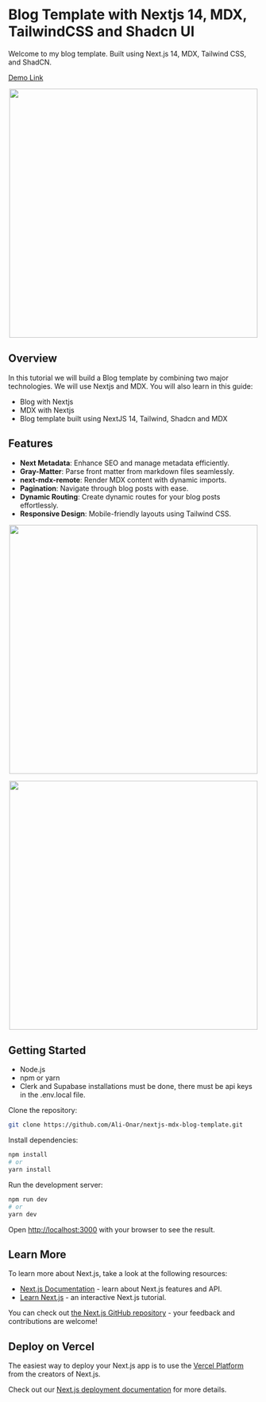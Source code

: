 # Blog Template with Nextjs 14, MDX, TailwindCSS and Shadcn UI

Welcome to my blog template. Built using Next.js 14, MDX, Tailwind CSS, and ShadCN.

[Demo Link](https://nextjs-mdx-blog-template-rho.vercel.app/)

<p align="center">
 <img src="https://i.imgur.com/nhyNtlf.png" width="500">
</p>

## Overview

In this tutorial we will build a Blog template by combining two major technologies. We will use Nextjs and MDX.
You will also learn in this guide:
 - Blog with Nextjs
 - MDX with Nextjs
 - Blog template built using NextJS 14, Tailwind, Shadcn and MDX

<!-- For a detailed guide to this project: ['Todo App Guide with Nextjs 14, Clerk and Supabase'](https://alitunacanonar.medium.com/todo-app-guide-with-nextjs-14-clerk-and-supabase-95f5f17225d3) -->

## Features

- **Next Metadata**: Enhance SEO and manage metadata efficiently.
- **Gray-Matter**: Parse front matter from markdown files seamlessly.
- **next-mdx-remote**: Render MDX content with dynamic imports.
- **Pagination**: Navigate through blog posts with ease.
- **Dynamic Routing**: Create dynamic routes for your blog posts effortlessly.
- **Responsive Design**: Mobile-friendly layouts using Tailwind CSS.

<p align="center">
 <img src="https://i.imgur.com/govu97J.png" width="500">
</p>

<p align="center">
 <img src="https://i.imgur.com/rM9HgNf.png" width="500">
</p>

## Getting Started

- Node.js
- npm or yarn
- Clerk and Supabase installations must be done, there must be api keys in the .env.local file.

Clone the repository:

```bash
git clone https://github.com/Ali-Onar/nextjs-mdx-blog-template.git
 ```

Install dependencies:

```bash
npm install
# or
yarn install
```
Run the development server:

```bash
npm run dev
# or
yarn dev
```

Open [http://localhost:3000](http://localhost:3000) with your browser to see the result.

## Learn More

To learn more about Next.js, take a look at the following resources:

- [Next.js Documentation](https://nextjs.org/docs) - learn about Next.js features and API.
- [Learn Next.js](https://nextjs.org/learn) - an interactive Next.js tutorial.

You can check out [the Next.js GitHub repository](https://github.com/vercel/next.js/) - your feedback and contributions are welcome!

## Deploy on Vercel

The easiest way to deploy your Next.js app is to use the [Vercel Platform](https://vercel.com/new?utm_medium=default-template&filter=next.js&utm_source=create-next-app&utm_campaign=create-next-app-readme) from the creators of Next.js.

Check out our [Next.js deployment documentation](https://nextjs.org/docs/deployment) for more details.